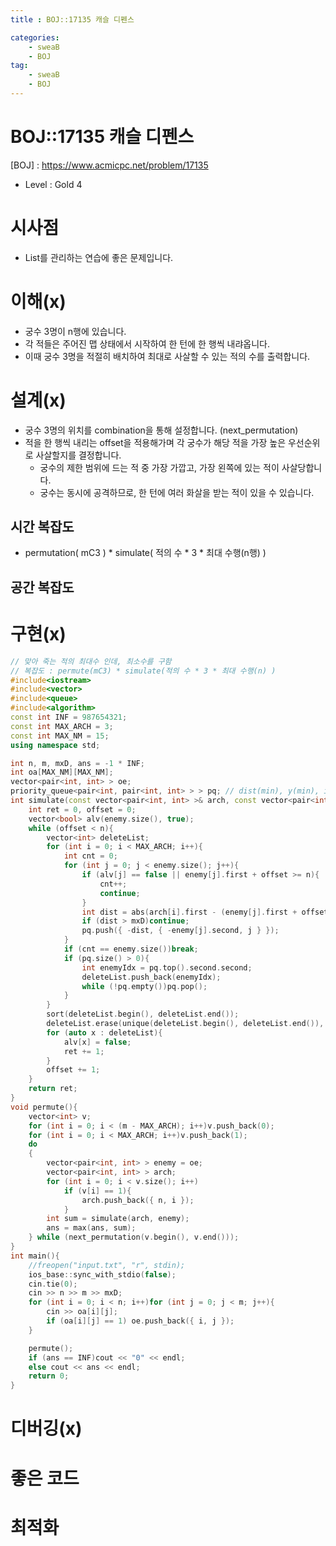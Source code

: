```yaml
---
title : BOJ::17135 캐슬 디펜스

categories:
    - sweaB
    - BOJ
tag:
    - sweaB
    - BOJ
---
```

# BOJ::17135 캐슬 디펜스
[BOJ] : <https://www.acmicpc.net/problem/17135>
- Level : Gold 4

# 시사점
- List를 관리하는 연습에 좋은 문제입니다.

# 이해(x)
- 궁수 3명이 n행에 있습니다.
- 각 적들은 주어진 맵 상태에서 시작하여 한 턴에 한 행씩 내랴옵니다.
- 이때 궁수 3명을 적절히 배치하여 최대로 사살할 수 있는 적의 수를 출력합니다.


# 설계(x)
- 궁수 3명의 위치를 combination을 통해 설정합니다. (next_permutation)
- 적을 한 행씩 내리는 offset을 적용해가며 각 궁수가 해당 적을 가장 높은 우선순위로 사살할지를
  결정합니다.
  - 궁수의 제한 범위에 드는 적 중 가장 가깝고, 가장 왼쪽에 있는 적이 사살당합니다.
  - 궁수는 동시에 공격하므로, 한 턴에 여러 화살을 받는 적이 있을 수 있습니다.

## 시간 복잡도
- permutation( mC3 ) * simulate( 적의 수 * 3 * 최대 수행(n행) )

## 공간 복잡도

# 구현(x)

```cpp
// 맞아 죽는 적의 최대수 인데, 최소수를 구함
// 복잡도 : permute(mC3) * simulate(적의 수 * 3 * 최대 수행(n) )
#include<iostream>
#include<vector>
#include<queue>
#include<algorithm>
const int INF = 987654321;
const int MAX_ARCH = 3;
const int MAX_NM = 15;
using namespace std;

int n, m, mxD, ans = -1 * INF;
int oa[MAX_NM][MAX_NM];
vector<pair<int, int> > oe;
priority_queue<pair<int, pair<int, int> > > pq; // dist(min), y(min), index
int simulate(const vector<pair<int, int> >& arch, const vector<pair<int, int> > enemy){
    int ret = 0, offset = 0;
    vector<bool> alv(enemy.size(), true);
    while (offset < n){
        vector<int> deleteList;
        for (int i = 0; i < MAX_ARCH; i++){
            int cnt = 0;
            for (int j = 0; j < enemy.size(); j++){
                if (alv[j] == false || enemy[j].first + offset >= n){
                    cnt++;
                    continue;
                }
                int dist = abs(arch[i].first - (enemy[j].first + offset)) + abs(arch[i].second - enemy[j].second);
                if (dist > mxD)continue;
                pq.push({ -dist, { -enemy[j].second, j } });
            }
            if (cnt == enemy.size())break;
            if (pq.size() > 0){
                int enemyIdx = pq.top().second.second;
                deleteList.push_back(enemyIdx);
                while (!pq.empty())pq.pop();
            }
        }
        sort(deleteList.begin(), deleteList.end());
        deleteList.erase(unique(deleteList.begin(), deleteList.end()), deleteList.end());
        for (auto x : deleteList){
            alv[x] = false;
            ret += 1;
        }
        offset += 1;
    }
    return ret;
}
void permute(){
    vector<int> v;
    for (int i = 0; i < (m - MAX_ARCH); i++)v.push_back(0);
    for (int i = 0; i < MAX_ARCH; i++)v.push_back(1);
    do
    {
        vector<pair<int, int> > enemy = oe;
        vector<pair<int, int> > arch;
        for (int i = 0; i < v.size(); i++)
            if (v[i] == 1){
                arch.push_back({ n, i });
            }
        int sum = simulate(arch, enemy);
        ans = max(ans, sum);
    } while (next_permutation(v.begin(), v.end()));
}
int main(){
    //freopen("input.txt", "r", stdin);
    ios_base::sync_with_stdio(false);
    cin.tie(0);
    cin >> n >> m >> mxD;
    for (int i = 0; i < n; i++)for (int j = 0; j < m; j++){
        cin >> oa[i][j];
        if (oa[i][j] == 1) oe.push_back({ i, j });
    }

    permute();
    if (ans == INF)cout << "0" << endl;
    else cout << ans << endl;
    return 0;
}
```

# 디버깅(x)

# 좋은 코드

# 최적화
